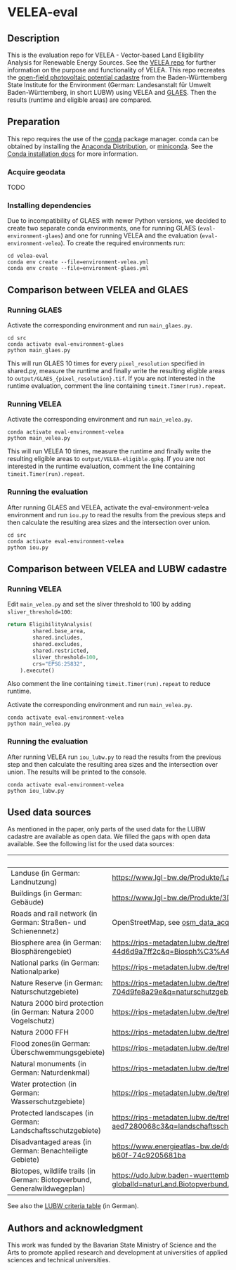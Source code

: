 # VELEA-eval


## Description
This is the evaluation repo for VELEA - Vector-based Land Eligibility Analysis for Renewable Energy Sources.
See the [VELEA repo](https://github.com/EWeQua/VELEA) for further information on the purpose and functionality of VELEA.
This repo recreates the [open-field photovoltaic potential cadastre](https://www.energieatlas-bw.de/sonne/freiflachen/potenzial-freiflachenanlage) 
from the Baden-Württemberg State Institute for the Environment (German: Landesanstalt für Umwelt Baden-Württemberg, in 
short LUBW) using VELEA and [GLAES](https://github.com/FZJ-IEK3-VSA/glaes).
Then the results (runtime and eligible areas) are compared.

## Preparation

This repo requires the use of the [conda](https://docs.conda.io/en/latest/) package manager. conda can be obtained by installing the 
[Anaconda Distribution](https://www.anaconda.com/distribution/), or [miniconda](https://docs.anaconda.com/miniconda/). See the [Conda installation docs](https://conda.io/docs/user-guide/install/download.html>) for more information.

### Acquire geodata
TODO
    
### Installing dependencies
Due to incompatibility of GLAES with newer Python versions, we decided to create two separate conda environments,
one for running GLAES (`eval-environment-glaes`) and one for running VELEA and the evaluation (`eval-environment-velea`).
To create the required environments run:

    cd velea-eval
    conda env create --file=environment-velea.yml
    conda env create --file=environment-glaes.yml

## Comparison between VELEA and GLAES

### Running GLAES
Activate the corresponding environment and run `main_glaes.py`.

    cd src
    conda activate eval-environment-glaes
    python main_glaes.py

This will run GLAES 10 times for every `pixel_resolution` specified in shared.py, measure the runtime and finally write 
the resulting eligible areas to `output/GLAES_{pixel_resolution}.tif`.
If you are not interested in the runtime evaluation, comment the line containing `timeit.Timer(run).repeat`.

### Running VELEA
Activate the corresponding environment and run `main_velea.py`. 


    conda activate eval-environment-velea
    python main_velea.py

This will run VELEA 10 times, measure the runtime and finally write the resulting eligible areas to 
`output/VELEA-eligible.gpkg`.
If you are not interested in the runtime evaluation, comment the line containing `timeit.Timer(run).repeat`.

### Running the evaluation
After running GLAES and VELEA, activate the eval-environment-velea environment and run `iou.py` to read the results from
the previous steps and then calculate the resulting area sizes and the intersection over union.

    cd src
    conda activate eval-environment-velea
    python iou.py

## Comparison between VELEA and LUBW cadastre

### Running VELEA
Edit `main_velea.py` and set the sliver threshold to 100 by adding `sliver_threshold=100`:
````python
return EligibilityAnalysis(
        shared.base_area,
        shared.includes,
        shared.excludes,
        shared.restricted,
        sliver_threshold=100,
        crs="EPSG:25832",
    ).execute()
````
Also comment the line containing `timeit.Timer(run).repeat` to reduce runtime.

Activate the corresponding environment and run `main_velea.py`.


    conda activate eval-environment-velea
    python main_velea.py

### Running the evaluation
After running VELEA run `iou_lubw.py` to read the results from the previous step and then calculate the resulting area 
sizes and the intersection over union.  The results will be printed to the console. 

    conda activate eval-environment-velea
    python iou_lubw.py

## Used data sources
As mentioned in the paper, only parts of the used data for the LUBW cadastre are available as open data.
We filled the gaps with open data available. See the following list for the used data sources:

|                                                                           | Data source                                                                                                                                                             | License / Terms of use                                                               |
|---------------------------------------------------------------------------|-------------------------------------------------------------------------------------------------------------------------------------------------------------------------|--------------------------------------------------------------------------------------|
| Landuse (in German: Landnutzung)                                          | https://www.lgl-bw.de/Produkte/Landschaftsmodelle/Landnutzung/index.html                                                                                                | https://www.govdata.de/dl-de/by-2-0                                                  |
| Buildings (in German: Gebäude)                                            | https://www.lgl-bw.de/Produkte/3D-Produkte/3D-Gebaeudemodelle/LoD2/                                                                                                     | https://www.govdata.de/dl-de/by-2-0                                                  |
| Roads and rail network (in German: Straßen- und Schienennetz)             | OpenStreetMap, see [osm_data_acquisition.py](/src/osm_data_acquisition.py)                                                                                              | https://opendatacommons.org/licenses/odbl/                                           |
| Biosphere area (in German: Biosphärengebiet)                              | https://rips-metadaten.lubw.de/trefferanzeige?docuuid=c8bba771-0985-4f46-9ce4-44d6d9a7ff2c&q=Biosph%C3%A4ren&f=                                                         | https://www.govdata.de/dl-de/zero-2-0                                                |
| National parks (in German: Nationalparke)                                 | https://rips-metadaten.lubw.de/trefferanzeige?docuuid=f596d907-1316-470d-a81e-418fb8b0f24d&q=nationalpark&f=                                                            | https://www.govdata.de/dl-de/zero-2-0                                                |
| Nature Reserve (in German: Naturschutzgebiete)                            | https://rips-metadaten.lubw.de/trefferanzeige?docuuid=1a6a350d-97b6-4c73-8558-704d9fe8a29e&q=naturschutzgebiet&f=                                                       | https://www.govdata.de/dl-de/zero-2-0                                                |
| Natura 2000 bird protection (in German: Natura 2000 Vogelschutz)          | https://rips-metadaten.lubw.de/trefferanzeige?docuuid=73f3dfdc-6c6e-4edc-b6fe-1d557ab10001&q=natura+2000&f=                                                             | https://www.govdata.de/dl-de/zero-2-0                                                |
| Natura 2000 FFH                                                           | https://rips-metadaten.lubw.de/trefferanzeige?docuuid=2e5c0d70-f6d7-4c90-83a9-12fafed44b0e&q=natura+2000&f=                                                             | https://www.govdata.de/dl-de/zero-2-0                                                |
| Flood zones(in German: Überschwemmungsgebiete)                            | https://rips-metadaten.lubw.de/trefferanzeige?docuuid=6a76f60b-d2ca-433e-80fb-6a0a708aea50                                                                              | https://www.lubw.baden-wuerttemberg.de/umweltinformationssystem/nutzungsvereinbarung |
| Natural monuments (in German: Naturdenkmal)                               | https://rips-metadaten.lubw.de/trefferanzeige?docuuid=9a1e76ff-5481-435a-8841-67b03e98dca8&q=naturdenkmal&f=                                                            | https://www.lubw.baden-wuerttemberg.de/umweltinformationssystem/nutzungsvereinbarung |
| Water protection (in German: Wasserschutzgebiete)                         | https://rips-metadaten.lubw.de/trefferanzeige?docuuid=19db48dd-576f-498c-bafa-083b200baad5&q=wasserschutz&f=                                                            | https://www.lubw.baden-wuerttemberg.de/umweltinformationssystem/nutzungsvereinbarung |
| Protected landscapes (in German: Landschaftsschutzgebiete)                | https://rips-metadaten.lubw.de/trefferanzeige?docuuid=e60e94f0-d7b5-4289-aea2-aed7280068c3&q=landschaftsschutz&f=                                                       | https://www.lubw.baden-wuerttemberg.de/umweltinformationssystem/nutzungsvereinbarung |
| Disadvantaged areas (in German: Benachteiligte Gebiete)                   | https://www.energieatlas-bw.de/documents/24384/128501/Benachteiligte_Gebiete_BW_1986_1997/098eb322-dde8-46d6-b60f-74c9205681ba                                          |                                                                                      |
| Biotopes, wildlife trails (in German: Biotopverbund, Generalwildwegeplan) | https://udo.lubw.baden-wuerttemberg.de/public/navigatorurl/show?globalId=naturLand.Biotopverbund.nais%3A%24SYSTEM%7BUDO_GEODOWNLOAD_URL%7Dnais%2FBV_Offenland_2020.html |                                                                                      |

See also the [LUBW criteria table](https://www.energieatlas-bw.de/documents/24384/131240/Kriterienkatalog+PV-Freifl%C3%A4chenpotenzial/91272bce-aac1-4010-87fd-92da0854d28f)
(in German).

## Authors and acknowledgment
This work was funded by the Bavarian State Ministry of Science and the Arts to promote applied research and development 
at universities of applied sciences and technical universities.
